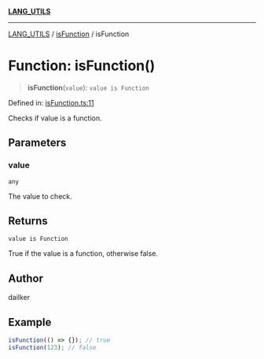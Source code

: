 [**LANG_UTILS**](../../README.md)

***

[LANG_UTILS](../../README.md) / [isFunction](../README.md) / isFunction

# Function: isFunction()

> **isFunction**(`value`): `value is Function`

Defined in: [isFunction.ts:11](https://github.com/dailker/everyutil/blob/ed6336a7c6553ed095d55eb280ece446462248a8/src/lang/isFunction.ts#L11)

Checks if value is a function.

## Parameters

### value

`any`

The value to check.

## Returns

`value is Function`

True if the value is a function, otherwise false.

## Author

dailker

## Example

```ts
isFunction(() => {}); // true
isFunction(123); // false
```
